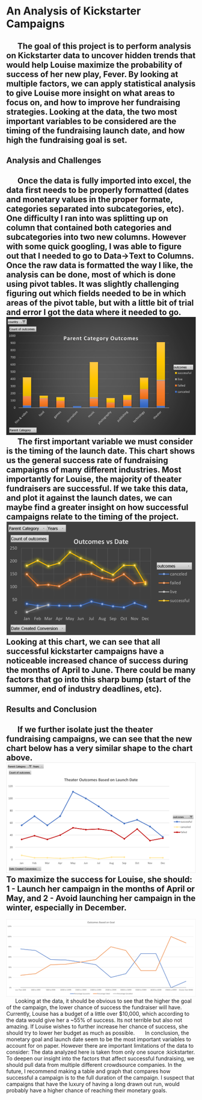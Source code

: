 # An Analysis of Kickstarter Campaigns
&nbsp;&nbsp;&nbsp;&nbsp;&nbsp;&nbsp;The goal of this project is to perform analysis on Kickstarter data to uncover hidden trends that would help Louise maximize the probability of success of her new play, Fever.
By looking at multiple factors, we can apply statistical analysis to give Louise more insight on what areas to focus on, and how to improve her fundraising strategies. Looking at the data, the two most important variables to be considered are the timing of the fundraising launch date, and how high the fundraising goal is set.
---
## Analysis and Challenges
&nbsp;&nbsp;&nbsp;&nbsp;&nbsp;&nbsp;Once the data is fully imported into excel, the data first needs to be properly formatted (dates and monetary values in the proper formate, categories separated into subcategories, etc). One difficulty I ran into was splitting up on column that contained both categories and subcategories into two new columns. However with some quick googling, I was able to figure out that I needed to go to Data->Text to Columns. Once the raw data is formatted the way I like, the analysis can be done, most of which is done using pivot tables. It was slightly challenging figuring out which fields needed to be in which areas of the pivot table, but with a little bit of trial and error I got the data where it needed to go.
![barchart1](barchart1.png)
&nbsp;&nbsp;&nbsp;&nbsp;&nbsp;&nbsp;The first important variable we must consider is the timing of the launch date. This chart shows us the general success rate of fundraising campaigns of many different industries. Most importantly for Louise, the majority of theater fundraisers are successful. If we take this data, and plot it against the launch dates, we can maybe find a greater insight on how successful campaigns relate to the timing of the project.
![linechart1](linechart1.png)
  Looking at this chart, we can see that all successful kickstarter campaigns have a noticeable increased chance of success during the months of April to June. There could be many factors that go into this sharp bump (start of the summer, end of industry deadlines, etc).
---
## Results and Conclusion
&nbsp;&nbsp;&nbsp;&nbsp;&nbsp;&nbsp;If we further isolate just the theater fundraising campaigns, we can see that the new chart below has a very similar shape to the chart above.
  ![Theater_Outcomes_vs_Launch](Theater_Outcomes_vs_Launch.png)
  To maximize the success for Louise, she should: 1 - Launch her campaign in the months of April or May, and 2 - Avoid launching her campaign in the winter, especially in December.
---

![Outcomes_vs_Goals](Outcomes_vs_Goals.png)
&nbsp;&nbsp;&nbsp;&nbsp;&nbsp;&nbsp;Looking at the data, it should be obvious to see that the higher the goal of the campaign, the lower chance of success the fundraiser will have. Currently, Louise has a budget of a little over $10,000, which according to the data would give her a ~55% of success. Its not terrible but also not amazing. If Louise wishes to further increase her chance of success, she should try to lower her budget as much as possible. 
&nbsp;&nbsp;&nbsp;&nbsp;&nbsp;&nbsp;In conclusion, the monetary goal and launch date seem to be the most important variables to account for on paper. However there are important limitations of the data to consider: The data analyzed here is taken from only one source :kickstarter. To deepen our insight into the factors that affect successful fundraising, we should pull data from multiple different crowdsource companies. In the future, I recommend making a table and graph that compares how successful a campaign is to the full duration of the campaign. I suspect that campaigns that have the luxury of having a long drawn out run, would probably have a higher chance of reaching their monetary goals.

